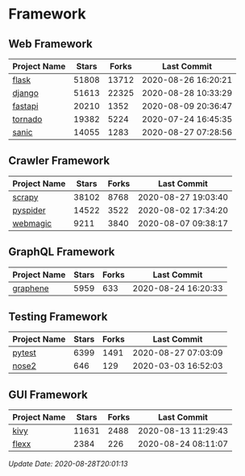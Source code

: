 # Framework

## Web Framework

| Project Name | Stars | Forks | Last Commit |
| ------------ | ----- | ----- | ----------- |
| [flask](https://github.com/pallets/flask) | 51808 | 13712 | 2020-08-26 16:20:21 |
| [django](https://github.com/django/django) | 51613 | 22325 | 2020-08-28 10:33:29 |
| [fastapi](https://github.com/tiangolo/fastapi) | 20210 | 1352 | 2020-08-09 20:36:47 |
| [tornado](https://github.com/tornadoweb/tornado) | 19382 | 5224 | 2020-07-24 16:45:35 |
| [sanic](https://github.com/huge-success/sanic) | 14055 | 1283 | 2020-08-27 07:28:56 |

## Crawler Framework

| Project Name | Stars | Forks | Last Commit |
| ------------ | ----- | ----- | ----------- |
| [scrapy](https://github.com/scrapy/scrapy) | 38102 | 8768 | 2020-08-27 19:03:40 |
| [pyspider](https://github.com/binux/pyspider) | 14522 | 3522 | 2020-08-02 17:34:20 |
| [webmagic](https://github.com/code4craft/webmagic) | 9211 | 3840 | 2020-08-07 09:38:17 |

## GraphQL Framework

| Project Name | Stars | Forks | Last Commit |
| ------------ | ----- | ----- | ----------- |
| [graphene](https://github.com/graphql-python/graphene) | 5959 | 633 | 2020-08-24 16:20:33 |

## Testing Framework

| Project Name | Stars | Forks | Last Commit |
| ------------ | ----- | ----- | ----------- |
| [pytest](https://github.com/pytest-dev/pytest) | 6399 | 1491 | 2020-08-27 07:03:09 |
| [nose2](https://github.com/nose-devs/nose2) | 646 | 129 | 2020-03-03 16:52:03 |

## GUI Framework

| Project Name | Stars | Forks | Last Commit |
| ------------ | ----- | ----- | ----------- |
| [kivy](https://github.com/kivy/kivy) | 11631 | 2488 | 2020-08-13 11:29:43 |
| [flexx](https://github.com/flexxui/flexx) | 2384 | 226 | 2020-08-24 08:11:07 |

*Update Date: 2020-08-28T20:01:13*
